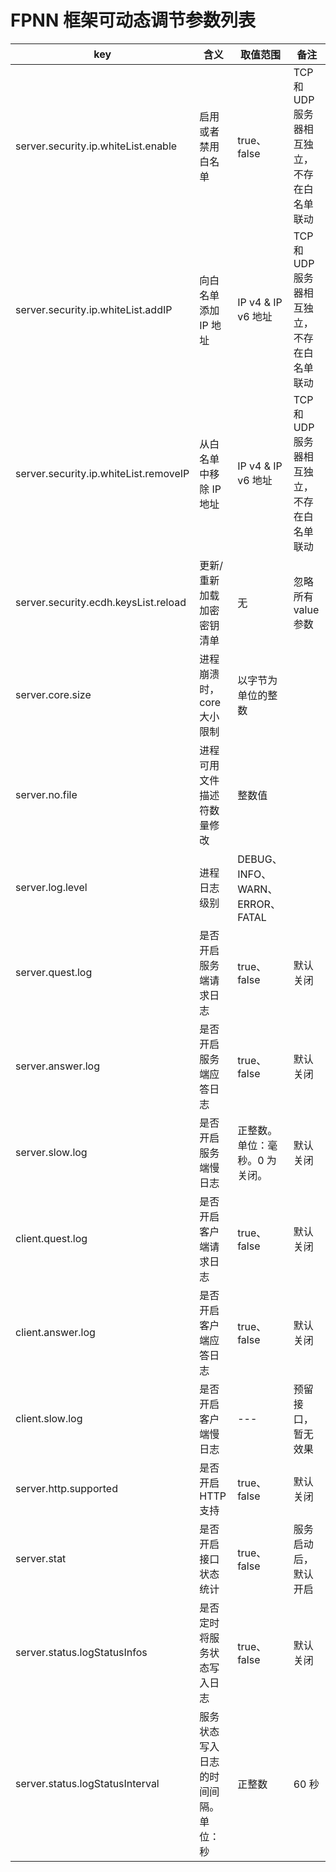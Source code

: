# FPNN 框架可动态调节参数列表

| key | 含义 | 取值范围 | 备注 |
|-----|-----|---------|-----|
| server.security.ip.whiteList.enable | 启用或者禁用白名单 | true、false  | TCP 和 UDP 服务器相互独立，不存在白名单联动 |
| server.security.ip.whiteList.addIP | 向白名单添加 IP 地址 | IP v4 & IP v6 地址 | TCP 和 UDP 服务器相互独立，不存在白名单联动 |
| server.security.ip.whiteList.removeIP | 从白名单中移除 IP 地址 | IP v4 & IP v6 地址 | TCP 和 UDP 服务器相互独立，不存在白名单联动 |
| server.security.ecdh.keysList.reload | 更新/重新加载加密密钥清单 | 无 | 忽略所有 value 参数 |
| server.core.size | 进程崩溃时，core 大小限制 | 以字节为单位的整数 |  |
| server.no.file | 进程可用文件描述符数量修改 | 整数值 |  |
| server.log.level | 进程日志级别 | DEBUG、INFO、WARN、ERROR、FATAL |  |
| server.quest.log | 是否开启服务端请求日志 | true、false | 默认关闭 |
| server.answer.log | 是否开启服务端应答日志 | true、false | 默认关闭 |
| server.slow.log | 是否开启服务端慢日志 | 正整数。单位：毫秒。0 为关闭。 | 默认关闭 |
| client.quest.log | 是否开启客户端请求日志 | true、false | 默认关闭 |
| client.answer.log | 是否开启客户端应答日志 | true、false | 默认关闭 |
| client.slow.log | 是否开启客户端慢日志 | --- | 预留接口，暂无效果 |
| server.http.supported | 是否开启 HTTP 支持 | true、false | 默认关闭 |
| server.stat | 是否开启接口状态统计 | true、false | 服务启动后，默认开启 |
| server.status.logStatusInfos | 是否定时将服务状态写入日志 | true、false | 默认关闭 |
| server.status.logStatusInterval | 服务状态写入日志的时间间隔。单位：秒 | 正整数 | 60 秒 |
